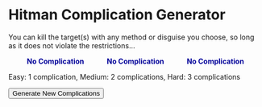 <style>
.complication-list {
	display: flex;
	flex-direction: row;
	justify-content: space-around;
	margin: 1em;
}
.complication-list>* {
	padding: 0 15px;
	font-weight: bold;
	color: #000099;
}
</style>

<h1>Hitman Complication Generator</h1>

<p>You can kill the target(s) with any method or disguise you choose, so long as it does not violate the restrictions...</p>

<div class="complication-list">
	<div id="complication1">No Complication</div>
	<div id="complication2">No Complication</div>
	<div id="complication3">No Complication</div>
</div>

<p>Easy: 1 complication, Medium: 2 complications, Hard: 3 complications</p>

<script>
const complications = [
	'Default Loadout (ICA19, Fibre Wire, Coins)',
	'Default Start',
	'Disguise Start Only',
	'Suit Start Only',
	'Suit Only',
	'Free Disguises Only',
	'No Free Disguises (disguise start ok)',
	'No KOs',
	'No Target KOs (live kills only)',
	'No Shooting',
	'No Emetics',
	'No Dart Guns',
	'No Falling Objects',
	'No Propane',
	'No Silenced Guns',
	'No Body Dumping',
	'No Explosions',
	'No Ladder or Pipe Climbing (vaulting, ledge shimmy etc. is ok)',
	'No Item Throwing',
	'No Tasers or EMP',
	'Loadout: Explosive Items Only (weapon slot still allowed)',
	'Loadout: \'Legal\' Items Only',
];

function getRandomComplication() {
	return complications[Math.floor(Math.random() * complications.length)];
}

function generate() {
	const complication1 = document.getElementById('complication1');
	const complication2 = document.getElementById('complication2');
	const complication3 = document.getElementById('complication3');
	complication1.textContent = getRandomComplication();
	complication2.textContent = getRandomComplication();
	complication3.textContent = getRandomComplication();
}

generate();
</script>

<button onclick="generate()">Generate New Complications</button>

